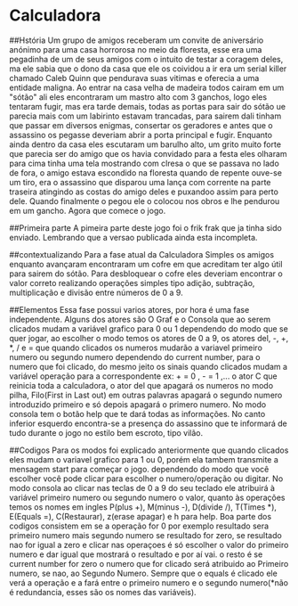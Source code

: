 # Calculadora
 ##Hstória
Um grupo de amigos receberam um convite de aniversário anónimo para uma casa horrorosa no meio da floresta, esse era uma pegadinha de um de seus amigos com o intuito de testar a coragem deles, ma ele sabia que o dono da casa que ele os coividou a ir era um serial killer chamado Caleb Quinn que pendurava suas vitimas e oferecia a uma entidade maligna.
Ao entrar na casa velha de madeira todos cairam em um "sótão" ali eles encontraram um mastro alto com 3 ganchos, logo eles tentaram fugir, mas era tarde demais, todas as portas para sair do sótão ue parecia mais com um labirinto estavam trancadas, para sairem dali tinham que passar em diversos enigmas, consertar os geradores e antes que o assassino os pegasse deveriam abrir a porta principal e fugir.
Enquanto ainda dentro da casa eles escutaram um barulho alto, um grito muito forte que parecia ser do amigo que os havia convidado para a festa eles olharam para cima tinha uma tela mostrando com clresa o que se passava no lado de fora, o amigo estava escondido na floresta quando de repente ouve-se um tiro, era o assassino que disparou uma lança com corrente na parte traseira atingindo as costas do amigo deles e puxandoo assim para perto dele. Quando finalmente o pegou ele o colocou nos obros e lhe pendurou em um gancho.
Agora que comece o jogo.

 ##Primeira parte
A pimeira parte deste jogo foi o frik frak que ja tinha sido enviado.
Lembrando que a versao publicada ainda esta incompleta.

 ##contextualizando
Para a fase atual da Calculadora Simples os amigos enquanto avançaram encontraram um cofre em que acreditam ter algo útil para sairem do sótão. Para desbloquear o cofre eles deveriam encontrar o valor correto realizando operações simples tipo adição, subtração, multiplicação e divisão entre números de 0 a 9.

 ##Elementos
Essa fase possui varios atores, por hora é uma fase independente. Alguns dos atores são O Graf e o Consola que ao serem clicados mudam a variável grafico para 0 ou 1 dependendo do modo que se quer jogar, ao escolher o modo temos os atores de 0 a 9, os atores del,  -, +, *, / e = que quando clicados os numeros mudarão a variavel primeiro numero ou segundo numero dependendo do current number, para o numero que foi clicado, do mesmo jeito os sinais quando clicados mudam a variável operação para a correspondente ex: + = 0 , - = 1  ,... o ator C que reinicia toda a calculadora, o ator del que apagará os numeros no modo pilha, Filo(First in Last out) em outras palavras apagará o segundo numero introduzido primeiro e só depois apagará o primero numero. No modo consola tem o botão help que te dará todas as informações. 
No canto inferior esquerdo encontra-se a presença do assassino que te informará de tudo durante o jogo no estilo bem escroto, tipo vilão.
 
 ##Codigos
Para os modos foi explicado anteriormente que quando clicados eles mudam o variavel grafico para 1 ou 0, porém ela tambem transmite a mensagem start para começar o jogo.
dependendo do modo que você escolher você pode clicar para escolher o numero/operação ou digitar. No modo consola ao clicar nas teclas de 0 a 9 do seu teclado ele atribuirá à variável primeiro numero ou segundo numero o valor, quanto às operações temos os nomes em ingles P(plus +), M(minus -), D(divide /), T(Times *), E(Equals =), C(Restaurar), z(erase apagar) e h para help.
Boa parte dos codigos consistem em se a operação for 0 por exemplo resultado sera primeiro numero mais segundo numero se resultado for zero, se resultado nao for igual a zero e clicar nas operaçoes é só escolher o valor do primeiro numero e dar igual que mostrará o resultado e por aí vai. o resto é se current number for zero o numero que for clicado será atribuido ao Primeiro numero, se nao, ao Segundo Numero.
Sempre que o equals é clicado ele verá a operação e a fará entre o primeiro numero e o segundo numero(*não é redundancia, esses são os nomes das variáveis).
